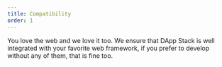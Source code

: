 ```yaml
---
title: Compatibility
order: 1
---
```


You love the web and we love it too. We ensure that DApp Stack is well integrated with your favorite
web framework, if you prefer to develop without any of them, that is fine too.